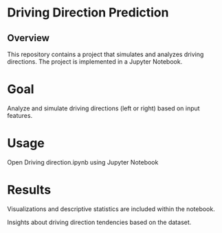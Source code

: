 # Driving Direction Prediction
## Overview
This repository contains a project that simulates and analyzes driving directions. The project is implemented in a Jupyter Notebook.

# Goal
 Analyze and simulate driving directions (left or right) based on input features.

# Usage

Open Driving direction.ipynb using Jupyter Notebook

# Results

Visualizations and descriptive statistics are included within the notebook.

Insights about driving direction tendencies based on the dataset.